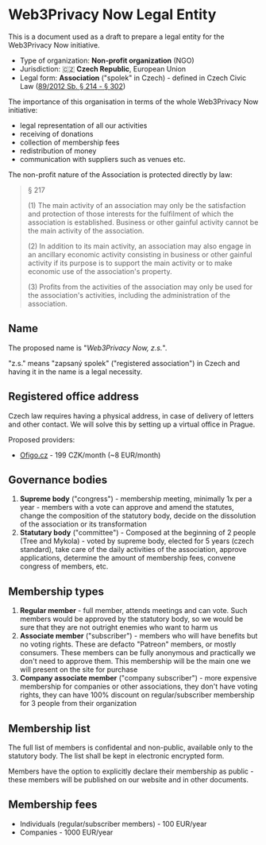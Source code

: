 # Web3Privacy Now Legal Entity

This is a document used as a draft to prepare a legal entity for the Web3Privacy Now initiative.

* Type of organization: **Non-profit organization** (NGO)
* Jurisdiction: 🇨🇿 **Czech Republic**, European Union
* Legal form: **Association** ("spolek" in Czech) - defined in Czech Civic Law ([89/2012 Sb. § 214 - § 302](https://www.zakonyprolidi.cz/cs/2012-89#f4579519))

The importance of this organisation in terms of the whole Web3Privacy Now initiative:

* legal representation of all our activities
* receiving of donations
* collection of membership fees
* redistribution of money
* communication with suppliers such as venues etc.

The non-profit nature of the Association is protected directly by law:

> § 217
>
> (1) The main activity of an association may only be the satisfaction and protection of those interests for the fulfilment of which the association is established. Business or other gainful activity cannot be the main activity of the association.
> 
> (2) In addition to its main activity, an association may also engage in an ancillary economic activity consisting in business or other gainful activity if its purpose is to support the main activity or to make economic use of the association's property.
>
> (3) Profits from the activities of the association may only be used for the association's activities, including the administration of the association.

## Name

The proposed name is "*Web3Privacy Now, z.s.*".

"z.s." means "zapsaný spolek" ("registered association") in Czech and having it in the name is a legal necessity.

## Registered office address

Czech law requires having a physical address, in case of delivery of letters and other contact. We will solve this by setting up a virtual office in Prague.

Proposed providers:
- [Ofigo.cz](https://www.ofigo.cz/en/virtual-office/) - 199 CZK/month (~8 EUR/month)

## Governance bodies

1. **Supreme body** ("congress") - membership meeting, minimally 1x per a year - members with a vote can approve and amend the statutes, change the composition of the statutory body, decide on the dissolution of the association or its transformation
2. **Statutary body** ("committee") - Composed at the beginning of 2 people (Tree and Mykola) - voted by supreme body, elected for 5 years (czech standard), take care of the daily activities of the association, approve applications, determine the amount of membership fees, convene congress of members, etc.

## Membership types

1. **Regular member** - full member, attends meetings and can vote. Such members would be approved by the statutory body, so we would be sure that they are not outright enemies who want to harm us
2. **Associate member** ("subscriber") - members who will have benefits but no voting rights. These are defacto "Patreon" members, or mostly consumers. These members can be fully anonymous and practically we don't need to approve them. This membership will be the main one we will present on the site for purchase
3. **Company associate member** ("company subscriber") - more expensive membership for companies or other associations, they don't have voting rights, they can have 100% discount on regular/subscriber membership for 3 people from their organization

## Membership list

The full list of members is confidental and non-public, available only to the statutory body. The list shall be kept in electronic encrypted form.

Members have the option to explicitly declare their membership as public - these members will be published on our website and in other documents.

## Membership fees

* Individuals (regular/subscriber members) - 100 EUR/year
* Companies - 1000 EUR/year
